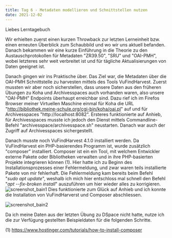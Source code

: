 ```yaml
---
title: Tag 6 - Metadaten modellieren und Schnittstellen nutzen
date: 2021-12-02
---
```


Liebes Lerntagebuch

Wir erhielten zuerst einen kurzen Throwback zur letzten Lerneinheit bzw. einen erneuten Überblick zum Schaubbild und wo wir uns aktuell befanden.
Danach bekammen wir eine kurze Einführung in die Theorie zu den Austauschprotokollen für Metadaten "ZR39.50", "SRU" und "OAI-PMH", wobei letzteres sehr weit verbreitet ist und für tägliche Aktualisierungen von Daten geeignet ist.

Danach gingen wir ins Praktische über. Das Ziel war, die Metadaten über die OAI-PMH Schnittstelle zu harvesten mittels des Tools VuFindHarvest.
Zuerst mussten wir aber noch sicherstellen, dass unsere Daten aus den früheren Übungen zu Koha und Archivesspaces auch vorhanden waren, also unsere "OAI-PMH" Endpoints überhaupt erreichbar sind. Dazu rief ich im Firefos Browser meiner Virtuellen Maschine einmal für Koha die URL "http://bibliothek.meine-schule.org/cgi-bin/koha/oai.pl" auf und für Archivesspaces "http://localhost:8082". Ersteres funktionierte auf Anhieb, für Archivesspaces musste ich jedoch den Dienst mittels Commandline-Befehl "archivesspace/archivesspace.sh" neustarten. Danach war auch der Zugriff auf Archivesspaces sichergestellt.

Danach musste  noch VuFindHarvest 4.1.0 installiert werden. Da VuFindHarvest ein PHP-basierendes Programm ist, wurde zusätzlich "composer" installiert. Composer ist ein ein Tool, mit welchem Entwickler externe Pakete oder Bibliotheken verwalten und in ihre PHP-basierten Projekte integrieren können (1).
Hier hatte ich zu Beginn des Installationsprozesses einer Fehlermeldung, und zwar waren teils installierte Pakete von mir fehlerhaft. Die Fehlermeldung kam bereits beim Befehl "*sudo apt update*", weshalb ich mich hier entschloss mal schnell den Befehl "*apt --fix-broken install*" auszuführen um hier wieder alles zu korrigieren. 
![screenshot_bain1](https://user-images.githubusercontent.com/85638168/147661128-e7ed206c-69e0-4913-8c3c-33cd67353d03.png)
Dies funktionierte zum Glück auf Anhieb und ich konnte die Installation von VuFindHarverst und Composer abschliessen.

![screenshot_bain2](https://user-images.githubusercontent.com/85638168/147661513-586d8148-72cc-43e6-a827-faf0eb85a86e.png)


Da ich meine Daten aus der letzten Übung zu DSpace nicht hatte, nutze ich die zur Verfügung gestellten Beispieldaten für die folgenden Schritte.

(1) https://www.hostinger.com/tutorials/how-to-install-composer
